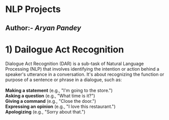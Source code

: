 # NLP Projects
## Author:- ***Aryan Pandey***

# 1) Dailogue Act Recognition

Dialogue Act Recognition (DAR) is a sub-task of Natural Language Processing (NLP) that involves identifying the intention or action behind a speaker's utterance in a conversation. It's about recognizing the function or purpose of a sentence or phrase in a dialogue, such as:<br>
<br>
**Making a statement** (e.g., "I'm going to the store.")<br>
**Asking a question** (e.g., "What time is it?")<br>
**Giving a command** (e.g., "Close the door.")<br>
**Expressing an opinion** (e.g., "I love this restaurant.")<br>
**Apologizing** (e.g., "Sorry about that.")<br>
